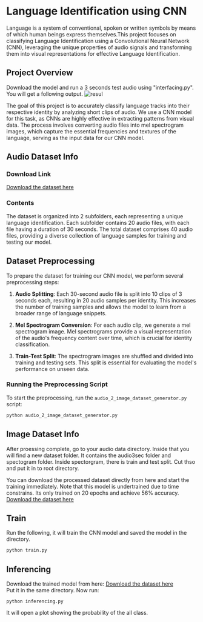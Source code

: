 # Language Identification using CNN
Language is a system of conventional, spoken or written symbols by means of which human beings express themselves.This project focuses on classifying Language Identification using a Convolutional Neural Network (CNN), leveraging the unique properties of audio signals and transforming them into visual representations for effective Language Identification.

## Project Overview
Download the model and run a 3 seconds test audio using "interfacing.py". You will get a following output.
![resul](https://github.com/Saif-000001/Language-Identification-using-CNN/assets/85629017/7528c2fb-b66f-40b4-9319-4f3ff873191e)

The goal of this project is to accurately classify language tracks into their respective identity by analyzing short clips of audio. We use a CNN model for this task, as CNNs are highly effective in extracting patterns from visual data. The process involves converting audio files into mel spectrogram images, which capture the essential frequencies and textures of the language, serving as the input data for our CNN model.

## Audio Dataset Info
### Download Link
[Download the dataset here](https://drive.google.com/file/d/1xlf6eJ4ArD1CCK2dbdlJeixveJwzEE-m/view?usp=drive_link)

### Contents
The dataset is organized into 2 subfolders, each representing a unique language identification. Each subfolder contains 20 audio files, with each file having a duration of 30 seconds. The total dataset comprises 40 audio files, providing a diverse collection of language samples for training and testing our model.

## Dataset Preprocessing
To prepare the dataset for training our CNN model, we perform several preprocessing steps:

1. **Audio Splitting**: Each 30-second audio file is split into 10 clips of 3 seconds each, resulting in 20 audio samples per identity. This increases the number of training samples and allows the model to learn from a broader range of language snippets.

2. **Mel Spectrogram Conversion**: For each audio clip, we generate a mel spectrogram image. Mel spectrograms provide a visual representation of the audio's frequency content over time, which is crucial for identity classification.

3. **Train-Test Split**: The spectrogram images are shuffled and divided into training and testing sets. This split is essential for evaluating the model's performance on unseen data.

### Running the Preprocessing Script

To start the preprocessing, run the `audio_2_image_dataset_generator.py` script:

```bash
python audio_2_image_dataset_generator.py
```

## Image Dataset Info
After proessing complete, go to your audio data directory. Inside that you will find a new dataset folder. It contains the audio3sec folder and spectogram folder. Inside spectorgram, there is train and test split. Cut thso and put it in to root directory. 

You can download the processed dataset directly from here and start the training immediately. Note that this model is undertrained due to time constrains. Its only trained on 20 epochs and achieve 56% accuracy. 
[Download the dataset here](https://drive.google.com/file/d/1UaTbyJ4YFx8OkpRgOqOZZEXFQkDWL74c/view?usp=drive_link)  


## Train 
Run the following, it will train the CNN model and saved the model in the directory. 
```bash
python train.py
```

## Inferencing   
Download the trained model from here: [Download the dataset here](https://drive.google.com/file/d/18TMVzfXwlmyfuSZOssqlx1-Jd8AsEH6n/view?usp=drive_link)  
Put it in the same directory. Now run: 
```
python inferencing.py 
```
It will open a plot showing the probability of the all class. 

